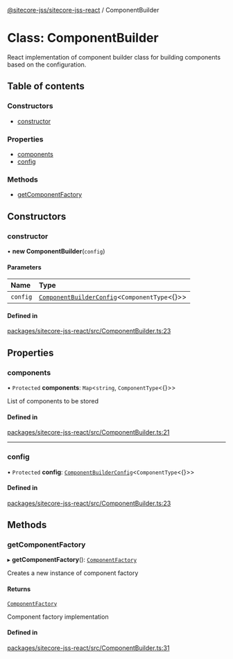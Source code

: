 [@sitecore-jss/sitecore-jss-react](../README.md) / ComponentBuilder

# Class: ComponentBuilder

React implementation of component builder class for building components based on the configuration.

## Table of contents

### Constructors

- [constructor](ComponentBuilder.md#constructor)

### Properties

- [components](ComponentBuilder.md#components)
- [config](ComponentBuilder.md#config)

### Methods

- [getComponentFactory](ComponentBuilder.md#getcomponentfactory)

## Constructors

### constructor

• **new ComponentBuilder**(`config`)

#### Parameters

| Name | Type |
| :------ | :------ |
| `config` | [`ComponentBuilderConfig`](../README.md#componentbuilderconfig)\<`ComponentType`\<{}\>\> |

#### Defined in

[packages/sitecore-jss-react/src/ComponentBuilder.ts:23](https://github.com/Sitecore/jss/blob/10078594f/packages/sitecore-jss-react/src/ComponentBuilder.ts#L23)

## Properties

### components

• `Protected` **components**: `Map`\<`string`, `ComponentType`\<{}\>\>

List of components to be stored

#### Defined in

[packages/sitecore-jss-react/src/ComponentBuilder.ts:21](https://github.com/Sitecore/jss/blob/10078594f/packages/sitecore-jss-react/src/ComponentBuilder.ts#L21)

___

### config

• `Protected` **config**: [`ComponentBuilderConfig`](../README.md#componentbuilderconfig)\<`ComponentType`\<{}\>\>

#### Defined in

[packages/sitecore-jss-react/src/ComponentBuilder.ts:23](https://github.com/Sitecore/jss/blob/10078594f/packages/sitecore-jss-react/src/ComponentBuilder.ts#L23)

## Methods

### getComponentFactory

▸ **getComponentFactory**(): [`ComponentFactory`](../README.md#componentfactory)

Creates a new instance of component factory

#### Returns

[`ComponentFactory`](../README.md#componentfactory)

Component factory implementation

#### Defined in

[packages/sitecore-jss-react/src/ComponentBuilder.ts:31](https://github.com/Sitecore/jss/blob/10078594f/packages/sitecore-jss-react/src/ComponentBuilder.ts#L31)

